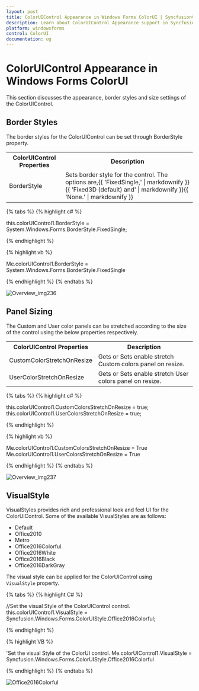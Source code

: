 ```yaml
---
layout: post
title: ColorUIControl Appearance in Windows Forms ColorUI | Syncfusion®
description: Learn about ColorUIControl Appearance support in Syncfusion® Windows Forms ColorUI control, its elements and more details.
platform: windowsforms
control: ColorUI
documentation: ug
---
```

# ColorUIControl Appearance in Windows Forms ColorUI

This section discusses the appearance, border styles and size settings of the ColorUIControl.

## Border Styles

The border styles for the ColorUIControl can be set through BorderStyle property.

<table>
<tr>
<th>
ColorUIControl Properties</th><th>
Description</th></tr>
<tr>
<td>
BorderStyle</td><td>
Sets border style for the control. The options are,{{ 'FixedSingle,' | markdownify }}{{ 'Fixed3D (default) and'  | markdownify }}{{ 'None.' | markdownify }}</td></tr>
</table>

{% tabs %}
{% highlight c# %}

this.colorUIControl1.BorderStyle = System.Windows.Forms.BorderStyle.FixedSingle;

{% endhighlight  %}

{% highlight vb %}

Me.colorUIControl1.BorderStyle = System.Windows.Forms.BorderStyle.FixedSingle

{% endhighlight  %}
{% endtabs %}

![Overview_img236](ColorUI_images/Overview_img236.jpeg) 

## Panel Sizing

The Custom and User color panels can be stretched according to the size of the control using the below properties respectively.

<table>
<tr>
<th>
ColorUIControl Properties</th><th>
Description</th></tr>
<tr>
<td>
CustomColorStretchOnResize</td><td>
Gets or Sets enable stretch Custom colors panel on resize.</td></tr>
<tr>
<td>
UserColorStretchOnResize</td><td>
Gets or Sets enable stretch User colors panel on resize.</td></tr>
</table>

{% tabs %}
{% highlight c# %}

this.colorUIControl1.CustomColorsStretchOnResize = true;
this.colorUIControl1.UserColorsStretchOnResize = true;

{% endhighlight  %}

{% highlight vb %}

Me.colorUIControl1.CustomColorsStretchOnResize = True
Me.colorUIControl1.UserColorsStretchOnResize = True

{% endhighlight  %}
{% endtabs %}

![Overview_img237](ColorUI_images/Overview_img237.jpeg)

## VisualStyle

VisualStyles provides rich and professional look and feel UI for the ColorUIControl. Some of the available VisualStyles are as follows:

* Default
* Office2010
* Metro
* Office2016Colorful
* Office2016White
* Office2016Black
* Office2016DarkGray

The visual style can be applied for the ColorUIControl using `VisualStyle` property.

{% tabs %}
{% highlight C# %}

//Set the visual Style of the ColorUIControl control.
this.colorUIControl1.VisualStyle = Syncfusion.Windows.Forms.ColorUIStyle.Office2016Colorful;

{% endhighlight %}

{% highlight VB %}

'Set the visual Style of the ColorUI control.
Me.colorUIControl1.VisualStyle = Syncfusion.Windows.Forms.ColorUIStyle.Office2016Colorful
 
{% endhighlight %}
{% endtabs %}

![Office2016Colorful](ColorUI_images/Office2016Colorful.jpeg)
